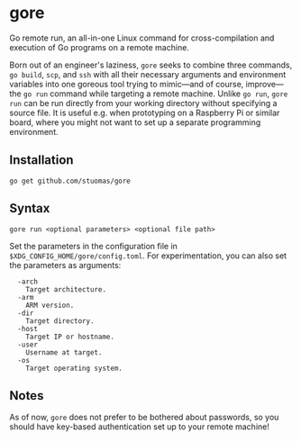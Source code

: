 # gore
Go remote run, an all-in-one Linux command for cross-compilation and execution of Go programs on a remote machine.

Born out of an engineer's laziness, `gore` seeks to combine three commands, `go build`, `scp`, and `ssh` with all their necessary arguments and environment variables into one goreous tool trying to mimic—and of course, improve—the `go run` command while targeting a remote machine. Unlike `go run`, `gore run` can be run directly from your working directory without specifying a source file. It is useful e.g. when prototyping on a Raspberry Pi or similar board, where you might not want to set up a separate programming environment.

## Installation
`go get github.com/stuomas/gore`

## Syntax
`gore run <optional parameters> <optional file path>`

Set the parameters in the configuration file in `$XDG_CONFIG_HOME/gore/config.toml`. For experimentation, you can also set the parameters as arguments:
```
  -arch
    Target architecture.
  -arm
    ARM version.
  -dir
    Target directory.
  -host
    Target IP or hostname.
  -user
    Username at target.
  -os 
    Target operating system.
```

## Notes
As of now, `gore` does not prefer to be bothered about passwords, so you should have key-based authentication set up to your remote machine!